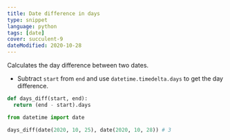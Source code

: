 ```yaml
---
title: Date difference in days
type: snippet
language: python
tags: [date]
cover: succulent-9
dateModified: 2020-10-28
---
```


Calculates the day difference between two dates.

- Subtract `start` from `end` and use `datetime.timedelta.days` to get the day difference.

```py
def days_diff(start, end):
  return (end - start).days

from datetime import date

days_diff(date(2020, 10, 25), date(2020, 10, 28)) # 3
```
